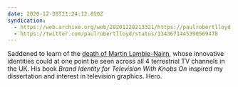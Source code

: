 ```yaml
---
date: 2020-12-28T21:24:12.850Z
syndication:
  - https://web.archive.org/web/20201228213321/https://paulrobertlloyd.com/notes/1609190652/
  - https://twitter.com/paulrobertlloyd/status/1343671445390569478
---
```

Saddened to learn of the [death of Martin Lambie-Nairn](https://www.theguardian.com/artanddesign/2020/dec/28/martin-lambie-nairn-spitting-image-co-creator-dies), whose innovative identities could at one point be seen across all 4 terrestrial TV channels in the UK. His book <cite>Brand Identity for Television With Knobs On</cite> inspired my dissertation and interest in television graphics. Hero.
